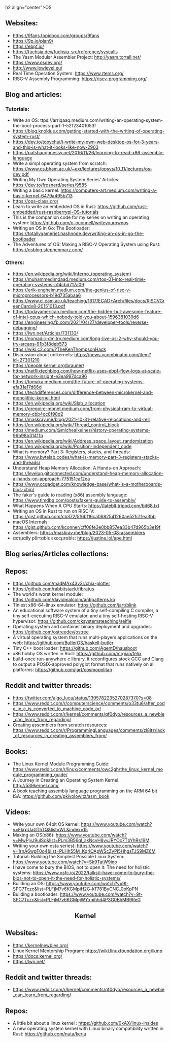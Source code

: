 h2 align="center">OS</h2>

## Websites:

- https://9fans.topicbox.com/groups/9fans
- https://9p.io/plan9/
- https://ebpf.io/
- https://fuchsia.dev/fuchsia-src/reference/syscalls
- The Yasm Modular Assembler Project: http://yasm.tortall.net/
- https://www.osdev.org/
- http://www.lowlevel.eu/
- Real Time Operation System: https://www.rtems.org/
- RISC-V Assembly Programming: https://riscv-programming.org/

## Blog and articles:

### Tutorials:

- Write an OS: ttps://arriqaaq.medium.com/writing-an-operating-system-the-boot-process-part-1-52123401053f
- https://blog.knoldus.com/getting-started-with-the-writing-of-operating-system-rust/
- https://dev.to/tobychui/i-write-my-own-web-desktop-os-for-3-years-and-this-is-what-it-looks-like-now-2903
- https://patshaughnessy.net/2016/11/26/learning-to-read-x86-assembly-language
- Write a simpl operating system from scratch: https://www.cs.bham.ac.uk/~exr/lectures/opsys/10_11/lectures/os-dev.pdf
- Writing My Own Operating System Series' Articles: https://dev.to/frosnerd/series/9585
- Writing a basic kernel: https://computers-art.medium.com/writing-a-basic-kernel-6479a495b713
- https://ops-class.org/
- Learn to write an embedded OS in Rust: https://github.com/rust-embedded/rust-raspberrypi-OS-tutorials
- This is the companion code for my series on writing an operating system: https://github.com/o-oconnell/writeyourownos
- Writing an OS in Go: The Bootloader: https://totallygamerjet.hashnode.dev/writing-an-os-in-go-the-bootloader
- The Adventures of OS: Making a RISC-V Operating System using Rust: https://osblog.stephenmarz.com/

### Others:

- https://en.wikipedia.org/wiki/Inferno_(operating_system)
- https://muhammedimdaad.medium.com/rtos-01-into-real-time-operating-systems-a14cbd717a09
- https://erik-engheim.medium.com/the-genius-of-risc-v-microprocessors-b19d735abaa6
- https://www.cl.cam.ac.uk/teaching/1617/ECAD+Arch/files/docs/RISCVGreenCardv8-20151013.pdf
- https://todayamerican.medium.com/the-hidden-but-awesome-feature-of-intel-cpus-which-nobody-told-you-about-1596381039d6
- https://engineering.fb.com/2021/04/27/developer-tools/reverse-debugging/
- https://lwn.net/Articles/731133/
- https://nomadic-dmitry.medium.com/long-live-os-2-why-should-you-try-arcaos-91b3f8deb573
- https://wiki.c2.com/?TheKenThompsonHack
- Discussion about unikernels: https://news.ycombinator.com/item?id=27301210
- https://people.kernel.org/brauner/
- https://netflixtechblog.com/how-netflix-uses-ebpf-flow-logs-at-scale-for-network-insight-e3ea997dca96
- https://tomaka.medium.com/the-future-of-operating-systems-efa31e17d66d
- https://techdifferences.com/difference-between-microkernel-and-monolithic-kernel.html
- https://en.wikipedia.org/wiki/Slab_allocation
- https://gregoire-monet.medium.com/from-physical-ram-to-virtual-memory-cbb4cc8f98d2
- https://maskray.me/blog/2021-10-31-relative-relocations-and-relr
- https://en.wikipedia.org/wiki/Thread_control_block
- https://medium.com/@michealkeines/history-operating-systems-96b98b31411b
- https://en.wikipedia.org/wiki/Address_space_layout_randomization
- https://en.wikipedia.org/wiki/Position-independent_code
- What is memory? Part 3: Registers, stacks, and threads: https://www.bytelab.codes/what-is-memory-part-3-registers-stacks-and-threads/
- Understand Heap Memory Allocation: A Hands-on Approach: https://levelup.gitconnected.com/understand-heap-memory-allocation-a-hands-on-approach-775151caf2ea
- https://www.ccgadget.com/knowledge-base/what-is-a-motherboards-bios-chip/
- The faker's guide to reading (x86) assembly language: https://www.timdbg.com/posts/fakers-guide-to-assembly/
- What Happens When A CPU Starts: https://lateblt.tripod.com/bit68.txt
- Writing an OS in Rust to run on RISC-V: https://gist.github.com/cb372/5f6bf16ca0682541260ae52fc11ea3bb
- macOS Internals: https://gist.github.com/kconner/cff08fe3e0bb857ea33b47d965b3e19f
- Assemblers: https://maskray.me/blog/2023-05-08-assemblers
- αcτµαlly pδrταblε εxεcµταblε: https://justine.lol/ape.html

## Blog series/Articles collections:

## Repos:

- https://github.com/madMAx43v3r/chia-plotter
- https://github.com/rabbitstack/fibratus
- The world's worst kernel module: https://github.com/davidmalcolm/antipatterns.ko
- Tiniest x86-64-linux emulator: https://github.com/jart/blink
- An educational software system of a tiny self-compiling C compiler, a tiny self-executing RISC-V emulator, and a tiny self-hosting RISC-V hypervisor: https://github.com/cksystemsteaching/selfie
- Operating system and container binary deployment and upgrades: https://github.com/ostreedev/ostree
- A virtual operating system that runs multi-players applications on the web: https://github.com/ButlerOS/haskell-butler
- Tiny C++ boot loader: https://github.com/AgentD/hausboot
- x86 hobby OS written in Rust: https://github.com/mrgian/felix
- build-once run-anywhere c library, it reconfigures stock GCC and Clang to output a POSIX-approved polyglot format that runs natively on all platforms: https://github.com/jart/cosmopolitan

## Reddit and twitter threads:

- https://twitter.com/algo_luca/status/1395782235270287370?s=08
- https://www.reddit.com/r/computerscience/comments/o33tu6/after_code_ie_c_is_converted_to_machine_code_or/
- https://www.reddit.com/r/kernel/comments/qf0dyo/resources_a_newbie_can_learn_from_regarding/
- Creating assemblers from scratch resources: https://www.reddit.com/r/ProgrammingLanguages/comments/zl8itz/lack_of_resources_in_creating_assemblers_from/

## Books:

- The Linux Kernel Module Programming Guide: https://www.reddit.com/r/linux/comments/owc2gh/the_linux_kernel_module_programming_guide/
- A Journey in Creating an Operating System Kernel: http://539kernel.com/
- A book teaching assembly language programming on the ARM 64 bit ISA: https://github.com/pkivolowitz/asm_book

## Videos:

- Write your own 64bit OS kernel: https://www.youtube.com/watch?v=FkrpUaGThTQ&list=WL&index=15
- Making an OS(x86): https://www.youtube.com/watch?v=MwPjvJ9ulSc&list=PLm3B56ql_akNcvH8vvJRYOc7TbYhRs19M
- Writing your own os(a series): https://www.youtube.com/watch?v=1rnA6wpF0o4&list=PLHh55M_Kq4OApWScZyPl5HhgsTJS9MZ6M
- Tutorial: Building the Simplest Possible Linux System: https://www.youtube.com/watch?v=Sk9TatW9ino
- I have come to bury the BIOS, not to open it: The need for holistic systems: https://www.osfc.io/2022/talks/i-have-come-to-bury-the-bios-not-to-open-it-the-need-for-holistic-systems/
- Building an OS: https://www.youtube.com/watch?v=9t-SPC7Tczc&list=PLFjM7v6KGMpiH2G-kT781ByCNC_0pKpPN
- Building a bootloader: https://www.youtube.com/watch?v=9t-SPC7Tczc&list=PLFjM7v6KGMpjWYxnihhd4P3G0BhMB9ReG

<h2 align="center">Kernel</h2>

## Websites:

- https://kernelnewbies.org/
- Linux Kernel Mentorship Program: https://wiki.linuxfoundation.org/lkmp
- https://docs.kernel.org/
- https://lwn.net/

## Reddit and twitter threads:

- https://www.reddit.com/r/kernel/comments/qf0dyo/resources_a_newbie_can_learn_from_regarding/

## Repos:

- A little bit about a linux kernel : https://github.com/0xAX/linux-insides
- A new operating system kernel with Linux binary compatibility written in Rust: https://github.com/nuta/kerla
